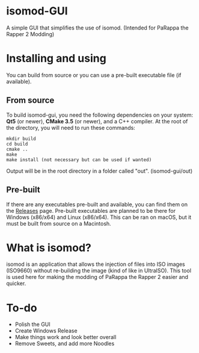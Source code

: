 # isomod-GUI
A simple GUI that simplifies the use of isomod. (Intended for PaRappa the Rapper 2 Modding)

# Installing and using
You can build from source or you can use a pre-built executable file (if available).

## From source
To build isomod-gui, you need the following dependencies on your system: **Qt5** (or newer), **CMake 3.5** (or newer), and a C++ compiler. At the root of the directory, you will need to run these commands:

    mkdir build
    cd build
    cmake ..
    make
    make install (not necessary but can be used if wanted)

Output will be in the root directory in a folder called "out". (isomod-gui/out)

## Pre-built
If there are any executables pre-built and available, you can find them on the [Releases](https://github.com/CryptoCANINE/isomod-gui/releases) page. Pre-built executables are planned to be there for Windows (x86/x64) and Linux (x86/x64). This can be ran on macOS, but it must be built from source on a Macintosh.

# What is isomod?
isomod is an application that allows the injection of files into ISO images (ISO9660) without re-building the image (kind of like in UltraISO). This tool is used here for making the modding of PaRappa the Rapper 2 easier and quicker.

# To-do
- Polish the GUI
- Create Windows Release
- Make things work and look better overall
- Remove Sweets, and add more Noodles

